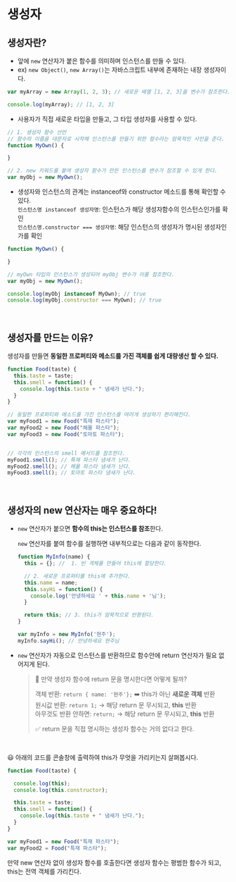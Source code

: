 # 생성자

## 생성자란?

- 앞에 `new` 연산자가 붙은 함수를 의미하며 인스턴스를 만들 수 있다.
- ex) `new Object()`, `new Array()`는 자바스크립트 내부에 존재하는 내장 생성자이다.

```JavaScript
var myArray = new Array(1, 2, 3); // 새로운 배열 [1, 2, 3]을 변수가 참조한다.

console.log(myArray); // [1, 2, 3]
```

- 사용자가 직접 새로운 타입을 만들고, 그 타입 생성자를 사용할 수 있다.

```JavaScript
// 1. 생성자 함수 선언
// 함수의 이름을 대문자로 시작해 인스턴스를 만들기 위한 함수라는 암묵적인 사인을 준다.
function MyOwn() {

}

// 2. new 키워드를 붙여 생성자 함수가 만든 인스턴스를 변수가 참조할 수 있게 한다.
var myObj = new MyOwn();
```

- 생성자와 인스턴스의 관계는 instanceof와 constructor 메소드를 통해 확인할 수 있다.  
  `인스턴스명 instanceof 생성자명`: 인스턴스가 해당 생성자함수의 인스턴스인가를 확인  
  `인스턴스명.constructor === 생성자명`: 해당 인스턴스의 생성자가 명시된 생성자인가를 확인

```JavaScript
function MyOwn() {

}

// myOwn 타입의 인스턴스가 생성되어 myObj 변수가 이를 참조한다.
var myObj = new MyOwn();

console.log(myObj instanceof MyOwn); // true
console.log(myObj.constructor === MyOwn); // true
```

<br>

## 생성자를 만드는 이유?

생성자를 만들면 **동일한 프로퍼티와 메소드를 가진 객체를 쉽게 대량생산 할 수 있다.**

```JavaScript
function Food(taste) {
  this.taste = taste;
  this.smell = function() {
    console.log(this.taste + " 냄새가 난다.");
  }
}

// 동일한 프로퍼티와 메소드를 가진 인스턴스를 여러개 생성하기 편리해진다.
var myFood1 = new Food("특재 파스타");
var myFood2 = new Food("해물 파스타");
var myFood3 = new Food("토마토 파스타");


// 각각의 인스턴스의 smell 메서드를 참조한다.
myFood1.smell(); // 특재 파스타 냄새가 난다.
myFood2.smell(); // 해물 파스타 냄새가 난다.
myFood3.smell(); // 토마토 파스타 냄새가 난다.

```

<br>

## 생성자의 new 연산자는 매우 중요하다!

- `new` 연산자가 붙으면 **함수의 this는 인스턴스를 참조**한다.

  `new` 연산자를 붙여 함수를 실행하면 내부적으로는 다음과 같이 동작한다.

  ```JavaScript
  function MyInfo(name) {
    this = {}; //  1. 빈 객체를 만들어 this에 할당한다.

    // 2. 새로운 프로퍼티를 this에 추가한다.
    this.name = name;
    this.sayHi = function() {
      console.log('안녕하세요 ' + this.name + '님');
    }

    return this; // 3. this가 암묵적으로 반환된다.
  }

  var myInfo = new MyInfo('현주');
  myInfo.sayHi(); // 안녕하세요 현주님
  ```

- `new` 연산자가 자동으로 인스턴스를 반환하므로 함수안에 return 연산자가 필요 없어지게 된다.

  > 📓 만약 생성자 함수에 return 문을 명시한다면 어떻게 될까?
  >
  > 객체 반환: `return { name: '현주'};` ➡️ this가 아닌 **새로운 객체** 반환  
  > 원시값 반환: `return 1;` -> 해당 return 문 무시되고, **this** 반환  
  > 아무것도 반환 안하면: `return;` -> 해당 return 문 무시되고, **this** 반환
  >
  > ✅ return 문을 직접 명시하는 생성자 함수는 거의 없다고 한다.

<br>

😃 아래의 코드를 콘솔창에 출력하여 this가 무엇을 가리키는지 살펴봅시다.

```JavaScript
function Food(taste) {

  console.log(this);
  console.log(this.constructor);

  this.taste = taste;
  this.smell = function() {
    console.log(this.taste + " 냄새가 난다.");
  }
}

var myFood1 = new Food("특재 파스타");
var myFood2 = Food("특재 파스타");
```

만약 new 연산자 없이 생성자 함수를 호출한다면 생성자 함수는 평범한 함수가 되고, this는 전역 객체를 가리킨다.
